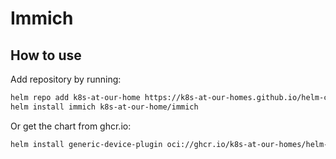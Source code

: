 # Immich

## How to use

Add repository by running:

```bash
helm repo add k8s-at-our-home https://k8s-at-our-homes.github.io/helm-charts/
helm install immich k8s-at-our-home/immich
```

Or get the chart from ghcr.io:

```bash
helm install generic-device-plugin oci://ghcr.io/k8s-at-our-homes/helm-charts/immich
```
